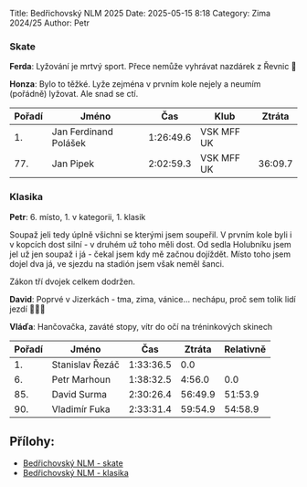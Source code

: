 Title: Bedřichovský NLM 2025
Date: 2025-05-15 8:18
Category: Zima 2024/25
Author: Petr

### Skate

**Ferda**: Lyžování je mrtvý sport. Přece nemůže vyhrávat nazdárek z Řevnic 🙈

**Honza**: Bylo to těžké. Lyže zejména v prvním kole nejely a neumím (pořádně) lyžovat. Ale snad se ctí.

| Pořadí | Jméno                 | Čas       | Klub       | Ztráta  |
|--------|-----------------------|-----------|------------|---------|
| 1.     | Jan Ferdinand Polášek | 1:26:49.6 | VSK MFF UK |         |
| 77.    | Jan Pipek             | 2:02:59.3 | VSK MFF UK | 36:09.7 |

### Klasika

**Petr**: 6. místo, 1. v kategorii, 1. klasik

Soupaž jeli tedy úplně všichni se kterými jsem soupeřil. V prvním kole byli i v kopcích dost silní - v druhém už toho měli dost. Od sedla Holubníku jsem jel už jen soupaž i já - čekal jsem kdy mě začnou dojíždět. Místo toho jsem dojel dva já, ve sjezdu na stadión jsem však neměl šanci.

Zákon tří dvojek celkem dodržen.

**David**: Poprvé v Jizerkách - tma, zima, vánice... nechápu, proč sem tolik lidí jezdí 🤷‍♂️😁

**Vláďa**: Hančovačka, zaváté stopy, vítr do očí na tréninkových skinech

| Pořadí | Jméno           | Čas       | Ztráta  | Relativně |
|--------|-----------------|-----------|---------|-----------|
| 1.     | Stanislav Řezáč | 1:33:36.5 | 0.0     |           |
| 6.     | Petr Marhoun    | 1:38:32.5 | 4:56.0  | 0.0       |
| 85.    | David Surma     | 2:30:26.4 | 56:49.9 | 51:53.9   |
| 90.    | Vladimír Fuka   | 2:33:31.4 | 59:54.9 | 54:58.9   |

Přílohy:
--------

- [Bedřichovský NLM - skate]({static}/static/zima-2024-25/bedrichovsky-nlm-skate.pdf)
- [Bedřichovský NLM - klasika]({static}/static/zima-2024-25/bedrichovsky-nlm-klasika.pdf)
